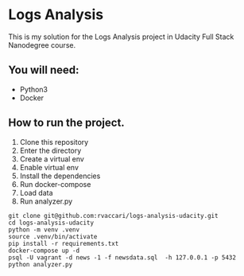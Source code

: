 # Logs Analysis

This is my solution for the Logs Analysis project in Udacity Full Stack Nanodegree course.

## You will need:
- Python3
- Docker

## How to run the project.

1. Clone this repository
2. Enter the directory
3. Create a virtual env
4. Enable virtual env
5. Install the dependencies
5. Run docker-compose
6. Load data
7. Run analyzer.py

```
git clone git@github.com:rvaccari/logs-analysis-udacity.git
cd logs-analysis-udacity
python -m venv .venv
source .venv/bin/activate
pip install -r requirements.txt
docker-compose up -d
psql -U vagrant -d news -1 -f newsdata.sql  -h 127.0.0.1 -p 5432
python analyzer.py
```

